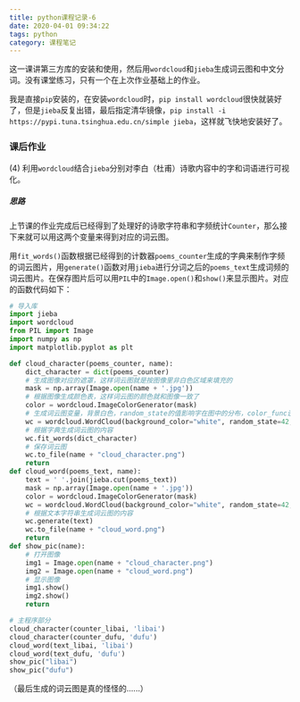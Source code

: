 ```yaml
---
title: python课程记录-6
date: 2020-04-01 09:34:22
tags: python
category: 课程笔记
---
```


这一课讲第三方库的安装和使用，然后用`wordcloud`和`jieba`生成词云图和中文分词。没有课堂练习，只有一个在上次作业基础上的作业。

我是直接`pip`安装的，在安装`wordcloud`时，`pip install wordcloud`很快就装好了，但是`jieba`反复出错，最后指定清华镜像，`pip install -i https://pypi.tuna.tsinghua.edu.cn/simple jieba`，这样就飞快地安装好了。

<!--more-->

### 课后作业

(4) 利用`wordcloud`结合`jieba`分别对李白（杜甫）诗歌内容中的字和词语进行可视化。

##### 思路

上节课的作业完成后已经得到了处理好的诗歌字符串和字频统计`Counter`，那么接下来就可以用这两个变量来得到对应的词云图。

用`fit_words()`函数根据已经得到的计数器`poems_counter`生成的字典来制作字频的词云图片，用`generate()`函数对用`jieba`进行分词之后的`poems_text`生成词频的词云图片。在保存图片后可以用`PIL`中的`Image.open()`和`show()`来显示图片。对应的函数代码如下：

```python
# 导入库
import jieba
import wordcloud
from PIL import Image
import numpy as np
import matplotlib.pyplot as plt

def cloud_character(poems_counter, name):
    dict_character = dict(poems_counter)
    # 生成图像对应的遮罩，这样词云图就是按图像里非白色区域来填充的
    mask = np.array(Image.open(name + '.jpg'))
    # 根据图像生成颜色表，这样词云图的颜色就和图像一致了
    color = wordcloud.ImageColorGenerator(mask)
    # 生成词云图变量，背景白色，random_state的值影响字在图中的分布，color_func设定词云颜色，mask设定图像遮罩，font_path指定字体，不指定的话中文没法显示
    wc = wordcloud.WordCloud(background_color="white", random_state=42, color_func=color, mask=mask, font_path='C:\Windows\Fonts\simsun.ttc')
    # 根据字典生成词云图的内容
    wc.fit_words(dict_character)
    # 保存词云图
    wc.to_file(name + "cloud_character.png")
    return
def cloud_word(poems_text, name):
    text = ' '.join(jieba.cut(poems_text))
    mask = np.array(Image.open(name + '.jpg'))
    color = wordcloud.ImageColorGenerator(mask)
    wc = wordcloud.WordCloud(background_color="white", random_state=42, color_func=color, mask=mask, font_path='C:\Windows\Fonts\simsun.ttc')
    # 根据文本字符串生成词云图的内容
    wc.generate(text)
    wc.to_file(name + "cloud_word.png")
    return
def show_pic(name):
    # 打开图像
    img1 = Image.open(name + "cloud_character.png")
    img2 = Image.open(name + "cloud_word.png")
    # 显示图像
    img1.show()
    img2.show()
    return

# 主程序部分
cloud_character(counter_libai, 'libai')
cloud_character(counter_dufu, 'dufu')
cloud_word(text_libai, 'libai')
cloud_word(text_dufu, 'dufu')
show_pic("libai")
show_pic("dufu")
```

（最后生成的词云图是真的怪怪的......）